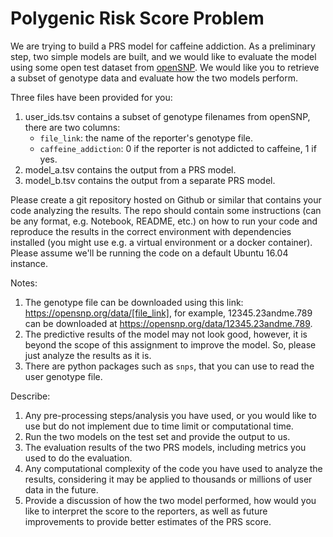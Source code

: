 # Polygenic Risk Score Problem

We are trying to build a PRS model for caffeine addiction. As a preliminary step, two simple models are built, and we would like to evaluate the model using some open test dataset from [openSNP](https://opensnp.org/). We would like you to retrieve a subset of genotype data and evaluate how the two models perform. 

Three files have been provided for you: 

1. user_ids.tsv contains a subset of genotype filenames from openSNP, there are two columns:
   * `file_link`: the name of the reporter's genotype file. 
   * `caffeine_addiction`: 0 if the reporter is not addicted to caffeine, 1 if yes.
2. model_a.tsv contains the output from a PRS model.
3. model_b.tsv contains the output from a separate PRS model.

Please create a git repository hosted on Github or similar that contains your code analyzing the results. The repo should contain some instructions (can be any format, e.g. Notebook, README, etc.) on how to run your code and reproduce the results in the correct environment with dependencies installed (you might use e.g. a virtual environment or a docker container). Please assume we'll be running the code on a default Ubuntu 16.04 instance.

Notes:
1. The genotype file can be downloaded using this link: https://opensnp.org/data/[file_link], for example, 12345.23andme.789 can be downloaded at https://opensnp.org/data/12345.23andme.789.
2. The predictive results of the model may not look good, however, it is beyond the scope of this assignment to improve the model. So, please just analyze the results as it is.
3. There are python packages such as `snps`, that you can use to read the user genotype file.

Describe:
1. Any pre-processing steps/analysis you have used, or you would like to use but do not implement due to time limit or computational time. 
2. Run the two models on the test set and provide the output to us.
3. The evaluation results of the two PRS models, including metrics you used to do the evaluation.
4. Any computational complexity of the code you have used to analyze the results, considering it may be applied to thousands or millions of user data in the future.
5. Provide a discussion of how the two model performed, how would you like to interpret the score to the reporters, as well as future improvements to provide better estimates of the PRS score.